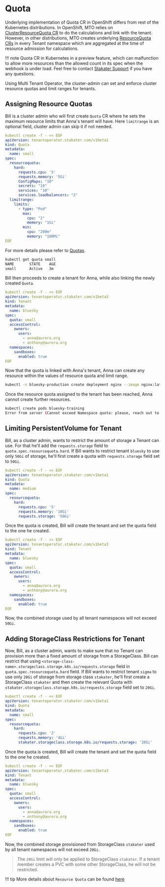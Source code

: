 # Quota

Underlying implementation of Quota CR in OpenShift differs from rest of the Kubernetes distributions. In OpenShift, MTO relies on [ClusterResourceQuota CR](https://docs.redhat.com/en/documentation/openshift_container_platform/4.18/html/schedule_and_quota_apis/clusterresourcequota-quota-openshift-io-v1) to do the calculations and link with the tenant. However, in other distributions, MTO creates underlying [ResourceQuota CRs](https://kubernetes.io/docs/concepts/policy/resource-quotas/) in every Tenant namespace which are aggregated at the time of resource admission for calculations.

!!! note
    Quota CR in Kubernetes in a preview feature, which can malfunction to allow more resources than the allowed count in its spec when the webhook is under load. Feel free to contact [Stakater Support](https://support.stakater.com/) if you have any questions.

Using Multi Tenant Operator, the cluster-admin can set and enforce cluster resource quotas and limit ranges for tenants.

## Assigning Resource Quotas

Bill is a cluster admin who will first create `Quota` CR where he sets the maximum resource limits that Anna's tenant will have.
Here `limitrange` is an optional field, cluster admin can skip it if not needed.

```yaml
kubectl create -f - << EOF
apiVersion: tenantoperator.stakater.com/v1beta1
kind: Quota
metadata:
  name: small
spec:
  resourcequota:
    hard:
      requests.cpu: '5'
      requests.memory: '5Gi'
      ConfigMaps: "10"
      secrets: "10"
      services: "10"
      services.loadbalancers: "2"
  limitrange:
    limits:
      - type: "Pod"
        max:
          cpu: "2"
          memory: "1Gi"
        min:
          cpu: "200m"
          memory: "100Mi"
EOF
```

For more details please refer to [Quotas](./quota.md).

```bash
kubectl get quota small
NAME       STATE    AGE
small      Active   3m
```

Bill then proceeds to create a tenant for Anna, while also linking the newly created `Quota`.

```yaml
kubectl create -f - << EOF
apiVersion: tenantoperator.stakater.com/v1beta3
kind: Tenant
metadata:
  name: bluesky
spec:
  quota: small
  accessControl:
    owners:
      users:
        - anna@aurora.org
        - anthony@aurora.org
  namespaces:
    sandboxes:
      enabled: true
EOF
```

Now that the quota is linked with Anna's tenant, Anna can create any resource within the values of resource quota and limit range.

```bash
kubectl -n bluesky-production create deployment nginx --image nginx:latest --replicas 4
```

Once the resource quota assigned to the tenant has been reached, Anna cannot create further resources.

```bash
kubectl create pods bluesky-training
Error from server (Cannot exceed Namespace quota: please, reach out to the system administrators)
```

## Limiting PersistentVolume for Tenant

Bill, as a cluster admin, wants to restrict the amount of storage a Tenant can use. For that he'll add the `requests.storage` field to `quota.spec.resourcequota.hard`. If Bill wants to restrict tenant `bluesky` to use only `50Gi` of storage, he'll first create a quota with `requests.storage` field set to `50Gi`.

```yaml
kubectl create -f - << EOF
apiVersion: tenantoperator.stakater.com/v1beta1
kind: Quota
metadata:
  name: medium
spec:
  resourcequota:
    hard:
      requests.cpu: '5'
      requests.memory: '10Gi'
      requests.storage: '50Gi'
```

Once the quota is created, Bill will create the tenant and set the quota field to the one he created.

```yaml
kubectl create -f - << EOF
apiVersion: tenantoperator.stakater.com/v1beta3
kind: Tenant
metadata:
  name: bluesky
spec:
  quota: small
  accessControl:
    owners:
      users:
        - anna@aurora.org
        - anthony@aurora.org
  namespaces:
    sandboxes:
      enabled: true
EOF
```

Now, the combined storage used by all tenant namespaces will not exceed `50Gi`.

## Adding StorageClass Restrictions for Tenant

Now, Bill, as a cluster admin, wants to make sure that no Tenant can provision more than a fixed amount of storage from a StorageClass. Bill can restrict that using `<storage-class-name>.storageclass.storage.k8s.io/requests.storage` field in `quota.spec.resourcequota.hard` field. If Bill wants to restrict tenant `sigma` to use only `20Gi` of storage from storage class `stakater`, he'll first create a StorageClass `stakater` and then create the relevant Quota with `stakater.storageclass.storage.k8s.io/requests.storage` field set to `20Gi`.

```yaml
kubectl create -f - << EOF
apiVersion: tenantoperator.stakater.com/v1beta1
kind: Quota
metadata:
  name: small
spec:
  resourcequota:
    hard:
      requests.cpu: '2'
      requests.memory: '4Gi'
      stakater.storageclass.storage.k8s.io/requests.storage: '20Gi'
```

Once the quota is created, Bill will create the tenant and set the quota field to the one he created.

```yaml
kubectl create -f - << EOF
apiVersion: tenantoperator.stakater.com/v1beta3
kind: Tenant
metadata:
  name: bluesky
spec:
  quota: small
  accessControl:
    owners:
      users:
        - anna@aurora.org
        - anthony@aurora.org
  namespaces:
    sandboxes:
      enabled: true
EOF
```

Now, the combined storage provisioned from StorageClass `stakater` used by all tenant namespaces will not exceed `20Gi`.

> The `20Gi` limit will only be applied to StorageClass `stakater`. If a tenant member creates a PVC with some other StorageClass, he will not be restricted.

!!! tip
    More details about `Resource Quota` can be found [here](https://kubernetes.io/docs/concepts/policy/resource-quotas/)
